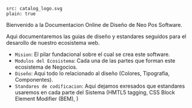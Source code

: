 ```image
src: catalog_logo.svg
plain: true
```


Bienvenido a la Documentacion Online de Diseño de Neo Pos Software. 

Aqui documentaremos las guias de diseño y estandares seguidos para el desarollo de nuestro ecosistema web. 

- `Mision`: El pilar fundacional sobre el cual se crea este software.
- `Modulos del Ecosistema`: Cada una de las partes que forman este ecosistema de Negocios.
- `Diseño`: Aqui todo lo relacionado al diseño (Colores, Tipografia, Componentes).
- `Standares de codificacion`: Aqui dejamos exresados que estandares usaremos en cada parte del Sistema (HMTL5 tagging, CSS Block Element Modifier (BEM),   )
